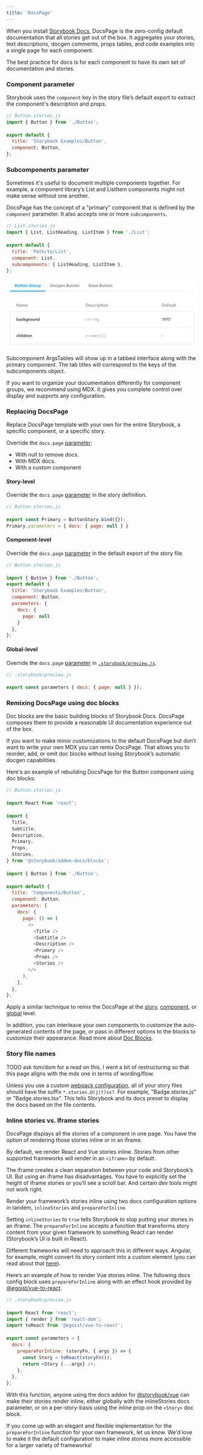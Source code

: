 ```yaml
---
title: 'DocsPage'
---
```


When you install [Storybook Docs](https://github.com/storybookjs/storybook/blob/next/addons/docs/README.md), DocsPage is the zero-config default documentation that all stories get out of the box. It aggregates your stories, text descriptions, docgen comments, props tables, and code examples into a single page for each component.

The best practice for docs is for each component to have its own set of documentation and stories. 

### Component parameter

Storybook uses the `component` key in the story file’s default export to extract the component's description and props.

```js
// Button.stories.js
import { Button } from './Button';

export default {
  title: 'Storybook Examples/Button',
  component: Button,
};
```

### Subcomponents parameter

Sometimes it's useful to document multiple components together. For example, a component library’s List and ListItem components might not make sense without one another. 

DocsPage has the concept of a "primary" component that is defined by the `component` parameter. It also accepts one or more `subcomponents`.


```js
// List.stories.js
import { List, ListHeading, ListItem } from './List';

export default {
  title: 'Path/to/List',
  component: List,
  subcomponents: { ListHeading, ListItem },
};
```

![Subcomponents in Docs Page](./docspage-subcomponents.png)

Subcomponent ArgsTables will show up in a tabbed interface along with the primary component. The tab titles will correspond to the keys of the subcomponents object.

If you want to organize your documentation differently for component groups, we recommend using MDX. It gives you complete control over display and supports any configuration.


### Replacing DocsPage

Replace DocsPage template with your own for the entire Storybook, a specific component, or a specific story.

Override the `docs.page` [parameter](../writing-stories/parameters):

- With null to remove docs.
- With MDX docs.
- With a custom component

#### Story-level

Override the `docs.page` [parameter](../writing-stories/parameters#story-parameters) in the story definition.

```js
// Button.stories.js

export const Primary = ButtonStory.bind({});
Primary.parameters = { docs: { page: null } }
```

#### Component-level

Override the `docs.page` [parameter](../writing-stories/parameters#component-parameters) in the default export of the story file.

```js
// Button.stories.js

import { Button } from './Button';
export default {
  title: 'Storybook Examples/Button',
  component: Button,
  parameters: { 
    docs: { 
      page: null 
    } 
  },
};
```

#### Global-level

Override the `docs.page` [parameter](../writing-stories/parameters#global-parameters) in [`.storybook/preview.js`](../configure/overview#configure-story-rendering).

```js
// .storybook/preview.js

export const parameters { docs: { page: null } });
```

### Remixing DocsPage using doc blocks

Doc blocks are the basic building blocks of Storybook Docs. DocsPage composes them to provide a reasonable UI documentation experience out of the box. 

If you want to make minor customizations to the default DocsPage but don’t want to write your own MDX you can remix DocsPage. That allows you to reorder, add, or omit doc blocks without losing Storybook’s automatic docgen capabilities. 

Here's an example of rebuilding DocsPage for the Button component using doc blocks:

```js
// Button.stories.js

import React from 'react';

import {
  Title,
  Subtitle,
  Description,
  Primary,
  Props,
  Stories,
} from '@storybook/addon-docs/blocks';

import { Button } from './Button';

export default {
  title: 'Components/Button',
  component: Button,
  parameters: {
    docs: {
      page: () => (
        <>
          <Title />
          <Subtitle />
          <Description />
          <Primary />
          <Props />
          <Stories />
        </>
      ),
    },
  },
};
```

Apply a similar technique to remix the DocsPage at the [story](#story-level), [component](#component-level), or [global](#global-level) level.

In addition, you can interleave your own components to customize the auto-generated contents of the page, or pass in different options to the blocks to customize their appearance. Read more about [Doc Blocks](./docs-blocks).

### Story file names
<div>
TODO ask tom/dom for a read on this. I went a bit of restructuring so that this page aligns with the mdx one in terms of wording/flow.
</div>

Unless you use a custom [webpack configuration](../configure/integration#extending-storybooks-webpack-config), all of your story files should have the suffix `*.stories.@(j|t)sx?`. For example, "Badge.stories.js" or "Badge.stories.tsx". This tells Storybook and its docs preset to display the docs based on the file contents.

### Inline stories vs. Iframe stories

DocsPage displays all the stories of a component in one page. You have the option of rendering those stories inline or in an iframe. 

By default, we render React and Vue stories inline. Stories from other supported frameworks will render in an `<iframe>` by default. 

The iframe creates a clean separation between your code and Storybook’s UI. But using an iframe has disadvantages. You have to explicitly set the height of iframe stories or you’ll see a scroll bar. And certain dev tools might not work right.

Render your framework’s stories inline using two docs configuration options in tandem, `inlineStories` and `prepareForInline`. 

Setting `inlineStories` to `true` tells Storybook to stop putting your stories in an iframe. The `prepareForInline` accepts a function that transforms story content from your given framework to something React can render (Storybook’s UI is built in React). 

Different frameworks will need to approach this in different ways. Angular, for example, might convert its story content into a custom element (you can read about that [here](https://angular.io/guide/elements)). 

Here’s an example of how to render Vue stories inline. The following docs config block uses `prepareForInline` along with an effect hook provided by [@egoist/vue-to-react](https://github.com/egoist/vue-to-react).

```js
// .storybook/preview.js

import React from 'react';
import { render } from 'react-dom';
import toReact from '@egoist/vue-to-react';

export const parameters = {
  docs: {
    prepareForInline: (storyFn, { args }) => {
      const Story = toReact(storyFn());
      return <Story {...args} />;
    },
  },
};
```

With this function, anyone using the docs addon for [@storybook/vue](https://github.com/storybookjs/storybook/tree/master/app/vue) can make their stories render inline, either globally with the inlineStories docs parameter, or on a per-story-basis using the inline prop on the `<Story>` doc block. 

If you come up with an elegant and flexible implementation for the `prepareForInline` function for your own framework, let us know. We'd love to make it the default configuration to make inline stories more accessible for a larger variety of frameworks!
